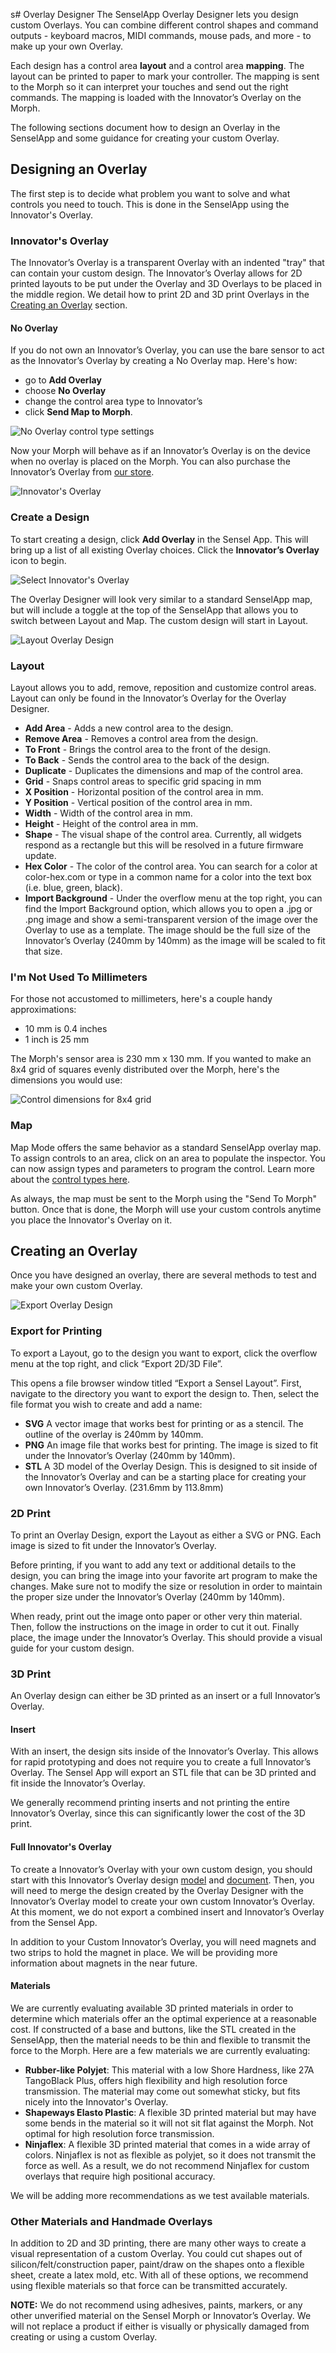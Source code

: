 s# Overlay Designer
The SenselApp Overlay Designer lets you design custom Overlays. You can combine different control shapes and command outputs - keyboard macros, MIDI commands, mouse pads, and more - to make up your own Overlay. 

Each design has a control area **layout** and a control area **mapping**. The layout can be printed to paper to mark your controller. The mapping is sent to the Morph so it can interpret your touches and send out the right commands. The mapping is loaded with the Innovator’s Overlay on the Morph.

The following sections document how to design an Overlay in the SenselApp and some guidance for creating your custom Overlay.

## Designing an Overlay
The first step is to decide what problem you want to solve and what controls you need to touch. This is done in the SenselApp using the Innovator's Overlay.

### Innovator's Overlay

The Innovator’s Overlay is a transparent Overlay with an indented "tray" that can contain your custom design. The Innovator’s Overlay allows for 2D printed layouts to be put under the Overlay and 3D Overlays to be placed in the middle region. We detail how to print 2D and 3D print Overlays in the [Creating an Overlay](#creating-an-overlay) section.

#### No Overlay
If you do not own an Innovator’s Overlay, you can use the bare sensor to act as the Innovator’s Overlay by creating a No Overlay map. Here's how:
 
* go to **Add Overlay**
* choose **No Overlay**
* change the control area type to Innovator’s
* click **Send Map to Morph**. 

![No Overlay control type settings](img/morphapp_no_control_type.jpg)

Now your Morph will behave as if an Innovator’s Overlay is on the device when no overlay is placed on the Morph. You can also purchase the Innovator’s Overlay from [our store](https://sensel.com/collections/overlays/products/innovators-overlay).

![Innovator's Overlay](img/overlay_innovator_callouts.jpg)

### Create a Design

To start creating a design, click **Add Overlay** in the Sensel App. This will bring up a list of all existing Overlay choices. Click the **Innovator’s Overlay** icon to begin. 

![Select Innovator's Overlay](img/morphapp_select_overlay.jpg)

The Overlay Designer will look very similar to a standard SenselApp map, but will include a toggle at the top of the SenselApp that allows you to switch between Layout and Map. The custom design will start in Layout.

![Layout Overlay Design](img/morphapp_io_layout.jpg)

### Layout

Layout allows you to add, remove, reposition and customize control areas. Layout can only be found in the Innovator’s Overlay for the Overlay Designer.

* **Add Area** -  Adds a new control area to the design.
* **Remove Area** - Removes a control area from the design.
* **To Front** - Brings the control area to the front of the design.
* **To Back** - Sends the control area to the back of the design.
* **Duplicate** - Duplicates the dimensions and map of the control area.
* **Grid** - Snaps control areas to specific grid spacing in mm
* **X Position** - Horizontal position of the control area in mm.
* **Y Position** - Vertical position of the control area in mm.
* **Width** - Width of the control area in mm.
* **Height** - Height of the control area in mm.
* **Shape** - The visual shape of the control area. Currently, all widgets respond as a rectangle but this will be resolved in a future firmware update.
* **Hex Color** - The color of the control area. You can search for a color at color-hex.com or type in a common name for a color into the text box (i.e. blue, green, black).
* **Import Background** - Under the overflow menu at the top right, you can find the Import Background option, which allows you to open a .jpg or .png image and show a semi-transparent version of the image over the Overlay to use as a template. The image should be the full size of the Innovator’s Overlay (240mm by 140mm) as the image will be scaled to fit that size.

### I'm Not Used To Millimeters
For those not accustomed to millimeters, here's a couple handy approximations: 

* 10 mm is 0.4 inches
* 1 inch is 25 mm

The Morph's sensor area is 230 mm x 130 mm. If you wanted to make an 8x4 grid of squares evenly distributed over the Morph, here's the dimensions you would use:

![Control dimensions for 8x4 grid](img/od_dimensions_example.png)

### Map

Map Mode offers the same behavior as a standard SenselApp overlay map. To assign controls to an area, click on an area to populate the inspector. You can now assign types and parameters to program the control. Learn more about the [control types here](http://guide.sensel.com/app/#control-types).

As always, the map must be sent to the Morph using the "Send To Morph" button. Once that is done, the Morph will use your custom controls anytime you place the Innovator's Overlay on it.

## Creating an Overlay

Once you have designed an overlay, there are several methods to test and make your own custom Overlay.

![Export Overlay Design](img/morphapp_export_layout.jpg)

### Export for Printing

To export a Layout, go to the design you want to export, click the overflow menu at the top right, and click “Export 2D/3D File”. 

This opens a file browser window titled “Export a Sensel Layout”. First, navigate to the directory you want to export the design to. Then, select the file format you wish to create and add a name:

* **SVG** A vector image that works best for printing or as a stencil. The outline of the overlay is 240mm by 140mm.
* **PNG** An image file that works best for printing. The image is sized to fit under the Innovator’s Overlay (240mm by 140mm).
* **STL** A 3D model of the Overlay Design. This is designed to sit inside of the Innovator’s Overlay and can be a starting place for creating your own Innovator’s Overlay. (231.6mm by 113.8mm)

### 2D Print

To print an Overlay Design, export the Layout as either a SVG or PNG. Each image is sized to fit under the Innovator’s Overlay.

Before printing, if you want to add any text or additional details to the design, you can bring the image into your favorite art program to make the changes. Make sure not to modify the size or resolution in order to maintain the proper size under the Innovator’s Overlay (240mm by 140mm).

When ready, print out the image onto paper or other very thin material. Then, follow the instructions on the image in order to cut it out. Finally place, the image under the Innovator’s Overlay. This should provide a visual guide for your custom design.

### 3D Print

An Overlay design can either be 3D printed as an insert or a full Innovator’s Overlay.

#### Insert

With an insert, the design sits inside of the Innovator’s Overlay. This allows for rapid prototyping and does not require you to create a full Innovator’s Overlay. The Sensel App will export an STL file that can be 3D printed and fit inside the Innovator’s Overlay. 

We generally recommend printing inserts and not printing the entire Innovator’s Overlay, since this can significantly lower the cost of the 3D print.

#### Full Innovator's Overlay

To create a Innovator’s Overlay with your own custom design, you should start with this Innovator’s Overlay design [model](https://drive.google.com/file/d/1tyvCzdeXae0IyEFUMgDJIL8ylRp8XKrd/view?usp=sharing) and [document](https://drive.google.com/file/d/1kN70wA4Vi7Ol88b5CRPtEdXD8ndPgy0d/view?usp=sharing). Then, you will need to merge the design created by the Overlay Designer with the Innovator’s Overlay model to create your own custom Innovator’s Overlay. At this moment, we do not export a combined insert and Innovator’s Overlay from the Sensel App.

In addition to your Custom Innovator’s Overlay, you will need magnets and two strips to hold the magnet in place. We will be providing more information about magnets in the near future.

#### Materials

We are currently evaluating available 3D printed materials in order to determine which materials offer an the optimal experience at a reasonable cost. If constructed of a base and buttons, like the STL created in the SenselApp, then the material needs to be thin and flexible to transmit the force to the Morph. Here are a few materials we are currently evaluating:

* **Rubber-like Polyjet**: This material with a low Shore Hardness, like 27A TangoBlack Plus, offers high flexibility and high resolution force transmission. The material may come out somewhat sticky, but fits nicely into the Innovator's Overlay.
* **Shapeways Elasto Plastic**: A flexible 3D printed material but may have some bends in the material so it will not sit flat against the Morph. Not optimal for high resolution force transmission.
* **Ninjaflex**: A flexible 3D printed material that comes in a wide array of colors. Ninjaflex is not as flexible as polyjet, so it does not transmit the force as well. As a result, we do not recommend Ninjaflex for custom overlays that require high positional accuracy.

We will be adding more recommendations as we test available materials.

### Other Materials and Handmade Overlays

In addition to 2D and 3D printing, there are many other ways to create a visual representation of a custom Overlay. You could cut shapes out of silicon/felt/construction paper, paint/draw on the shapes onto a flexible sheet, create a latex mold, etc. With all of these options, we recommend using flexible materials so that force can be transmitted accurately. 

**NOTE:** We do not recommend using adhesives, paints, markers, or any other unverified material on the Sensel Morph or Innovator’s Overlay. We will not replace a product if either is visually or physically damaged from creating or using a custom Overlay.
